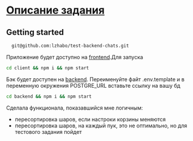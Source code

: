 # [Описание задания](DESCRIPTION.md)

## Getting started

```sh
  git@github.com:lzhabo/test-backend-chats.git
```

Приложение будет доступно на [frontend](http://localhost:3000).Для запуска 

```sh
cd client && npm i && npm start
```

Бэк будет доступен на [backend](http://localhost:5000). 
Переименуйте файт .env.template и в переменную окружения POSTGRE_URL вставьте ссылку на вашу бд

```sh
cd backend && npm i && npm start
```

Сделала функционала, показавшийся мне логичным:
  - пересортировка шаров, если настроки корзины меняются
  - пересортировка шаров, на каждый пук, это не оптимально, но для тестового задания пойдет
